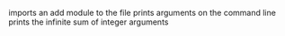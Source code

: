 imports an add module to the file
prints arguments on the command line
prints the infinite sum of integer arguments
